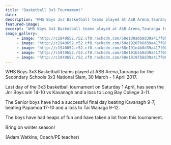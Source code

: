 ```yaml
---
title: "Basketball 3x3 Tournament"
date: 
description: "WHS Boys 3x3 Basketball teams played at ASB Arena,Tauranga for the Secondary Schools 3x3 National Slam, 30 March - 1 April 2017..."
featured-image: 
excerpt: "WHS Boys 3x3 Basketball teams played at ASB Arena,Tauranga for the Secondary Schools 3x3 National Slam, 30 March - 1 April 2017."
image_gallery:
     - image: "http://c1940652.r52.cf0.rackcdn.com/58e1d0abb8d39a417f0006c9/the-team-with-coaches.jpg"
     - image: "http://c1940652.r52.cf0.rackcdn.com/58e19207b8d39a417f000621/shot.jpg"
     - image: "http://c1940652.r52.cf0.rackcdn.com/58e191e4b8d39a417f00061d/shot-5.jpg"
     - image: "http://c1940652.r52.cf0.rackcdn.com/58e191b5b8d39a417f00061b/shot-4.jpg"
     - image: "http://c1940652.r52.cf0.rackcdn.com/58e19197b8d39a417f000616/shot-3.jpg"
---
```


<p><span>WHS Boys 3x3 Basketball teams played at ASB Arena,Tauranga for the Secondary Schools 3x3 National Slam, 30 March - 1 April 2017.</span></p>
<p><span>Last day of the 3x3 basketball tournament on Saturday 1 April, has seen the Jnr Boys win 14-10 vs Kavanagh and a loss to Long Bay College 3-11. </span></p>
<p><span>The Senior boys have had a successful final day beating Kavanagh 9-7, beating Papamoa 17-10 and a loss to Tai Wanaga 9-12. </span></p>
<p><span>The boys have had heaps of fun and have taken a lot from this tournament. </span></p>
<p><span>Bring on winter season!</span></p>
<p><span>(Adam Watkins, Coach/PE teacher)</span></p>

